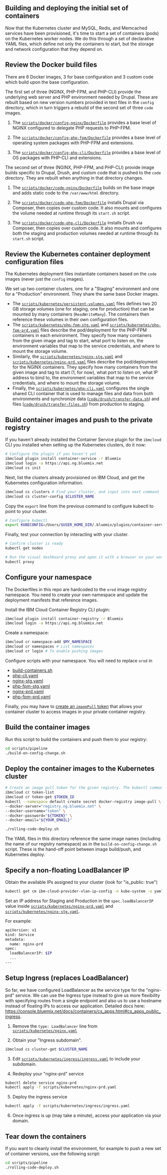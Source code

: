 ## Building and deploying the initial set of containers
Now that the Kubernetes cluster and MySQL, Redis, and Memcached services have been provisioned, it's time to start a set of containers (pods) on the Kubernetes worker nodes. We do this through a set of declarative YAML files, which define not only the containers to start, but the storage and network configuration that they depend on.

## Review the Docker build files
There are 6 Docker images, 3 for base configuration and 3 custom code which build upon the base configuration.

The first set of three (NGINX, PHP-FPM, and PHP-CLI) provide the underlying web server and PHP environment needed by Drupal. These are rebuilt based on new version numbers provided in text files in the `config` directory, which in turn triggers a rebuild of the second set of three `code` images.

1. The [`scripts/docker/config-nginx/Dockerfile`](../scripts/docker/config-nginx/Dockerfile) provides a base level of NGINX configured to delegate PHP requests to PHP-FPM.

2. The [`scripts/docker/config-php-fpm/Dockerfile`](../scripts/docker/config-php-fpm/Dockerfile) provides a base level of operating system packages with PHP-FPM and extensions.

3. The [`scripts/docker/config-php-cli/Dockerfile`](../scripts/docker/config-php-cli/Dockerfile) provides a base level of OS packages with PHP-CLI and extensions.

The second set of three (NGINX, PHP-FPM, and PHP-CLI) provide image builds specific to Drupal, Drush, and custom code that is pushed to the `code` directory. They are rebuilt when anything in that directory changes.

1. The [`scripts/docker/code-nginx/Dockerfile`](../scripts/docker/code-nginx/Dockerfile) builds on the base image and adds static code to the `/var/www/html` directory.

2. The [`scripts/docker/code-php-fpm/Dockerfile`](../scripts/docker/code-php-fpm/Dockerfile) installs Drupal via Composer, then copies over custom code. It also mounts and configures the volume needed at runtime through its `start.sh` script.

3. The [`scripts/docker/code-php-cli/Dockerfile`](../scripts/docker/code-php-cli/Dockerfile) installs Drush via Composer, then copies over custom code. It also mounts and configures both the staging and production volumes needed at runtime through its `start.sh` script.

## Review the Kubernetes container deployment configuration files
The Kubernetes deployment files instantiate containers based on the `code` images (never just the `config` images).

We set up two container clusters, one for a "Staging" environment and one for a "Production" environment. They share the same base Docker images.

- The [`scripts/kubernetes/persistent-volumes.yaml`](../scripts/kubernetes/persistent-volumes.yaml) files defines two 20 GB storage volumes (one for staging, one for production) that can be mounted by many containers (`ReadWriteMany`). The containers then reference these volumes in their own configuration files.
- The [`scripts/kubernetes/php-fpm-stg.yaml`](../scripts/kubernetes/php-fpm-stg.yaml) and [`scripts/kubernetes/php-fpm-prd.yaml`](../scripts/kubernetes/php-fpm-prd.yaml) files describe the pod/deployment for the PHP-FPM containers in each environment. They specify how many containers from the given image and tag to start, what port to listen on, the environment variables that map to the service credentials, and where to mount the storage volume.
- Similarly, the [`scripts/kubernetes/nginx-stg.yaml`](../scripts/kubernetes/nginx-stg.yaml) and [`scripts/kubernetes/nginx-prd.yaml`](../scripts/kubernetes/nginx-prd.yaml) files describe the pod/deployment for the NGINX containers. They specify how many containers from the given image and tag to start (1, for now), what port to listen on, what IP address to bind to, the environment variables that map to the service credentials, and where to mount the storage volume.
- Finally, the [`scripts/kubernetes/php-cli.yaml`](../scripts/kubernetes/php-cli.yaml) configures the single shared CLI container that is used to manage files and data from both environments and synchronize data ([`code/drush/transfer-data.sh`](../code/drush/transfer-data.sh)) and files ([`code/drush/transfer-files.sh`](../code/drush/transfer-files.sh)) from production to staging.

## Build container images and push to the private registry
If you haven't already installed the Container Service plugin for the `ibmcloud` CLI you installed when setting up the Kubernetes clusters, do it now:

```bash
# Configure the plugin if you haven't yet
ibmcloud plugin install container-service -r Bluemix
ibmcloud login -a https://api.ng.bluemix.net
ibmcloud cs init
```

Next, list the clusters already provisioned on IBM Cloud, and get the Kubernetes configuration information.
```bash
ibmcloud cs clusters # Find your cluster, and input into next command
ibmcloud cs cluster-config $CLUSTER_NAME
```

Copy the `export` line from the previous command to configure kubectl to point to your cluster.

```bash
# Configure kubectl
export KUBECONFIG=/Users/$USER_HOME_DIR/.bluemix/plugins/container-service/clusters/$CLUSTER_NAME/kube-config-$DATA_CENTER-$CLUSTER_NAME.yml
```

Finally, test your connection by interacting with your cluster.
```bash
# Confirm cluster is ready
kubectl get nodes

# Run the visual dashboard proxy and open it with a browser on your workstation at http://127.0.0.1:8001/ui
kubectl proxy
```

## Configure your namespace
The Dockerfiles in this repo are hardcoded to the `orod` image registry namespace. You need to create your own namespace and update the deployment manifests that reference images.

Install the IBM Cloud Container Registry CLI plugin:
```bash
ibmcloud plugin install container-registry -r Bluemix
ibmcloud login -a https://api.ng.bluemix.net
```

Create a namespace:
```bash
ibmcloud cr namespace-add $MY_NAMESPACE
ibmcloud cr namespaces # List namespaces
ibmcloud cr login # To enable pushing images
```

Configure scripts with your namespace. You will need to replace `orod` in
- [build-containers.sh](../scripts/build-containers.sh)
- [php-cli.yaml](../scripts/kubernetes/php-cli.yaml)
- [nginx-stg.yaml](../scripts/kubernetes/nginx-stg.yaml)
- [php-fpm-stg.yaml](../scripts/kubernetes/php-fpm-stg.yaml)
- [nginx-prd.yaml](../scripts/kubernetes/nginx-prd.yaml)
- [php-fpm-prd.yaml](../scripts/kubernetes/php-fpm-prd.yaml)

Finally, you may have to [create an `imagePull` token](https://console.bluemix.net/docs/containers/cs_cluster.html#ibmcloud_registry_other) that allows your container cluster to access images in your private container registry.

## Build the container images
Run this script to build the containers and push them to your registry:
```bash
cd scripts/pipeline
./build-on-config-change.sh
```

## Deploy the container images to the Kubernetes cluster

```bash
# Create an image pull token for the given registry. The kubectl command doesn't like the backslashed wrapped lines presented here for readability, so change it all to one line before you run.
ibmcloud cr token-list
ibmcloud cr token-get $TOKEN_ID
kubectl --namespace default create secret docker-registry image-pull \
--docker-server="registry.ng.bluemix.net" \
--docker-username="token" \
--docker-password="${TOKEN}" \
--docker-email="${YOUR_EMAIL}"

./rolling-code-deploy.sh
```

The YAML files in this directory reference the same image names (including the name of our registry namespace) as in the `build-on-config-change.sh` script. These is the hand-off point between image build/push, and Kubernetes deploy.

## Specify a non-floating LoadBalancer IP
Obtain the available IPs assigned to your cluster (look for "is_public: true")
```bash
kubectl get cm ibm-cloud-provider-vlan-ip-config -n kube-system -o yaml
```

Set an IP address for Staging and Production in the `spec.loadBalancerIP` value inside [`scripts/kubernetes/nginx-prd.yaml`](../scripts/kubernetes/nginx-prd.yaml) and [`scripts/kubernetes/nginx-stg.yaml`](../scripts/kubernetes/nginx-stg.yaml).

For example:
```bash
apiVersion: v1
kind: Service
metadata:
  name: nginx-prd
spec:
  loadBalancerIP: $IP
  ...
---
```

## Setup Ingress (replaces LoadBalancer)
So far, we have configured LoadBalancer as the service type for the "nginx-prd" service. We can use the Ingress type instead to give us more flexibility with specifying routes from a single endpoint and also us to use a hostname instead of floating IPs to access our application. Detailed docs here: https://console.bluemix.net/docs/containers/cs_apps.html#cs_apps_public_ingress.

1) Remove the `type: LoadBalancer` line from [`scripts/kubernetes/nginx.yaml`](../scripts/kubernetes/nginx-prd.yaml)

2) Obtain your "Ingress subdomain".
```bash
ibmcloud cs cluster-get $CLUSTER_NAME
```

3) Edit [`scripts/kubernetes/ingress/ingress.yaml`](../scripts/kubernetes/ingress/ingress.yaml) to include your subdomain.

4) Redeploy your "nginx-prd" service
```bash
kubectl delete service nginx-prd
kubectl apply -f scripts/kubernetes/nginx-prd.yaml
```

5) Deploy the ingress service
```bash
kubectl apply -f scripts/kubernetes/ingress/ingress.yaml
```

6) Once ingress is up (may take a minute), access your application via your domain.

## Tear down the containers
If you want to cleanly install the environment, for example to push a new set of container versions, use the following script:

```bash
cd scripts/pipeline
./rolling-code-deploy.sh
```
